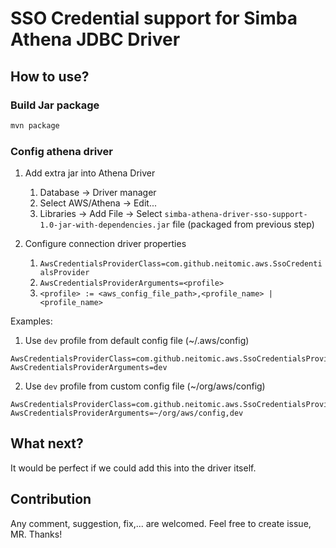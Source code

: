 # SSO Credential support for Simba Athena JDBC Driver

## How to use?

### Build Jar package

```bash
mvn package
```

### Config athena driver

1. Add extra jar into Athena Driver
   1. Database -> Driver manager
   2. Select AWS/Athena -> Edit...
   3. Libraries -> Add File -> Select `simba-athena-driver-sso-support-1.0-jar-with-dependencies.jar` file (packaged from previous step)

2. Configure connection driver properties
   1. `AwsCredentialsProviderClass=com.github.neitomic.aws.SsoCredentialsProvider`
   2. `AwsCredentialsProviderArguments=<profile>`
   3. `<profile> := <aws_config_file_path>,<profile_name> | <profile_name>`

Examples:
1. Use `dev` profile from default config file (~/.aws/config)
```
AwsCredentialsProviderClass=com.github.neitomic.aws.SsoCredentialsProvider
AwsCredentialsProviderArguments=dev
```
2. Use `dev` profile from custom config file (~/org/aws/config)
```
AwsCredentialsProviderClass=com.github.neitomic.aws.SsoCredentialsProvider
AwsCredentialsProviderArguments=~/org/aws/config,dev
```

## What next?
It would be perfect if we could add this into the driver itself.


## Contribution
Any comment, suggestion, fix,... are welcomed. Feel free to create issue, MR. Thanks!